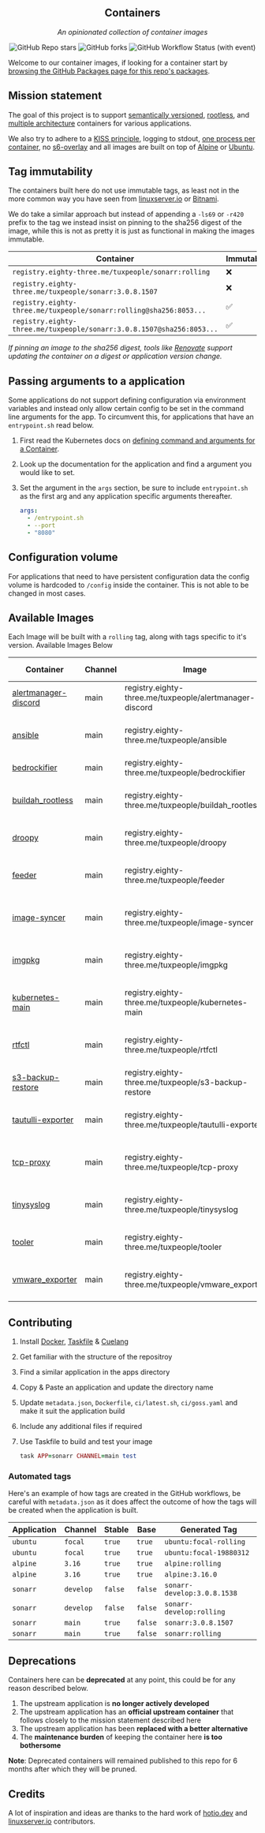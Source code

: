<!---
NOTE: AUTO-GENERATED FILE
to edit this file, instead edit its template at: ./github/scripts/templates/README.md.j2
-->
<div align="center">


## Containers

_An opinionated collection of container images_

</div>

<div align="center">

![GitHub Repo stars](https://img.shields.io/github/stars/tuxpeople/containers?style=for-the-badge)
![GitHub forks](https://img.shields.io/github/forks/tuxpeople/containers?style=for-the-badge)
![GitHub Workflow Status (with event)](https://img.shields.io/github/actions/workflow/status/tuxpeople/containers/release-scheduled.yaml?style=for-the-badge&label=Scheduled%20Release)

</div>

Welcome to our container images, if looking for a container start by [browsing the GitHub Packages page for this repo's packages](https://github.com/tuxpeople?tab=packages&repo_name=containers).

## Mission statement

The goal of this project is to support [semantically versioned](https://semver.org/), [rootless](https://rootlesscontaine.rs/), and [multiple architecture](https://www.docker.com/blog/multi-arch-build-and-images-the-simple-way/) containers for various applications.

We also try to adhere to a [KISS principle](https://en.wikipedia.org/wiki/KISS_principle), logging to stdout, [one process per container](https://testdriven.io/tips/59de3279-4a2d-4556-9cd0-b444249ed31e/), no [s6-overlay](https://github.com/just-containers/s6-overlay) and all images are built on top of [Alpine](https://hub.docker.com/_/alpine) or [Ubuntu](https://hub.docker.com/_/ubuntu).

## Tag immutability

The containers built here do not use immutable tags, as least not in the more common way you have seen from [linuxserver.io](https://fleet.linuxserver.io/) or [Bitnami](https://bitnami.com/stacks/containers).

We do take a similar approach but instead of appending a `-ls69` or `-r420` prefix to the tag we instead insist on pinning to the sha256 digest of the image, while this is not as pretty it is just as functional in making the images immutable.

| Container                                          | Immutable |
|----------------------------------------------------|-----------|
| `registry.eighty-three.me/tuxpeople/sonarr:rolling`                   | ❌         |
| `registry.eighty-three.me/tuxpeople/sonarr:3.0.8.1507`                | ❌         |
| `registry.eighty-three.me/tuxpeople/sonarr:rolling@sha256:8053...`    | ✅         |
| `registry.eighty-three.me/tuxpeople/sonarr:3.0.8.1507@sha256:8053...` | ✅         |

_If pinning an image to the sha256 digest, tools like [Renovate](https://github.com/renovatebot/renovate) support updating the container on a digest or application version change._

## Passing arguments to a application

Some applications do not support defining configuration via environment variables and instead only allow certain config to be set in the command line arguments for the app. To circumvent this, for applications that have an `entrypoint.sh` read below.

1. First read the Kubernetes docs on [defining command and arguments for a Container](https://kubernetes.io/docs/tasks/inject-data-application/define-command-argument-container/).
2. Look up the documentation for the application and find a argument you would like to set.
3. Set the argument in the `args` section, be sure to include `entrypoint.sh` as the first arg and any application specific arguments thereafter.

    ```yaml
    args:
      - /entrypoint.sh
      - --port
      - "8080"
    ```

## Configuration volume

For applications that need to have persistent configuration data the config volume is hardcoded to `/config` inside the container. This is not able to be changed in most cases.

## Available Images

Each Image will be built with a `rolling` tag, along with tags specific to it's version. Available Images Below

Container | Channel | Image | Latest Tags
--- | --- | --- | ---
[alertmanager-discord](https://github.com/tuxpeople/containers/pkgs/container/alertmanager-discord) | main | registry.eighty-three.me/tuxpeople/alertmanager-discord |![git-89ef841](https://img.shields.io/badge/git--89ef841-blue?style=flat-square) ![rolling](https://img.shields.io/badge/rolling-blue?style=flat-square)
[ansible](https://github.com/tuxpeople/containers/pkgs/container/ansible) | main | registry.eighty-three.me/tuxpeople/ansible |![10](https://img.shields.io/badge/10-blue?style=flat-square) ![10.2](https://img.shields.io/badge/10.2-blue?style=flat-square) ![10.2.0](https://img.shields.io/badge/10.2.0-blue?style=flat-square) ![rolling](https://img.shields.io/badge/rolling-blue?style=flat-square)
[bedrockifier](https://github.com/tuxpeople/containers/pkgs/container/bedrockifier) | main | registry.eighty-three.me/tuxpeople/bedrockifier |![latest](https://img.shields.io/badge/latest-green?style=flat-square) ![rolling](https://img.shields.io/badge/rolling-blue?style=flat-square)
[buildah_rootless](https://github.com/tuxpeople/containers/pkgs/container/buildah_rootless) | main | registry.eighty-three.me/tuxpeople/buildah_rootless |![1](https://img.shields.io/badge/1-blue?style=flat-square) ![1.36](https://img.shields.io/badge/1.36-blue?style=flat-square) ![1.36.0](https://img.shields.io/badge/1.36.0-blue?style=flat-square) ![rolling](https://img.shields.io/badge/rolling-blue?style=flat-square)
[droopy](https://github.com/tuxpeople/containers/pkgs/container/droopy) | main | registry.eighty-three.me/tuxpeople/droopy |![git-7a9c7bc](https://img.shields.io/badge/git--7a9c7bc-blue?style=flat-square) ![rolling](https://img.shields.io/badge/rolling-blue?style=flat-square)
[feeder](https://github.com/tuxpeople/containers/pkgs/container/feeder) | main | registry.eighty-three.me/tuxpeople/feeder |![0](https://img.shields.io/badge/0-blue?style=flat-square) ![0.0](https://img.shields.io/badge/0.0-blue?style=flat-square) ![0.0.1](https://img.shields.io/badge/0.0.1-blue?style=flat-square) ![rolling](https://img.shields.io/badge/rolling-blue?style=flat-square)
[image-syncer](https://github.com/tuxpeople/containers/pkgs/container/image-syncer) | main | registry.eighty-three.me/tuxpeople/image-syncer |![1](https://img.shields.io/badge/1-blue?style=flat-square) ![1.5](https://img.shields.io/badge/1.5-blue?style=flat-square) ![1.5.5](https://img.shields.io/badge/1.5.5-blue?style=flat-square) ![rolling](https://img.shields.io/badge/rolling-blue?style=flat-square)
[imgpkg](https://github.com/tuxpeople/containers/pkgs/container/imgpkg) | main | registry.eighty-three.me/tuxpeople/imgpkg |![0](https://img.shields.io/badge/0-blue?style=flat-square) ![0.44](https://img.shields.io/badge/0.44-blue?style=flat-square) ![0.44.0](https://img.shields.io/badge/0.44.0-blue?style=flat-square) ![rolling](https://img.shields.io/badge/rolling-blue?style=flat-square)
[kubernetes-main](https://github.com/tuxpeople/containers/pkgs/container/kubernetes-main) | main | registry.eighty-three.me/tuxpeople/kubernetes-main |![1](https://img.shields.io/badge/1-blue?style=flat-square) ![1.32](https://img.shields.io/badge/1.32-blue?style=flat-square) ![1.32.2](https://img.shields.io/badge/1.32.2-blue?style=flat-square) ![rolling](https://img.shields.io/badge/rolling-blue?style=flat-square)
[rtfctl](https://github.com/tuxpeople/containers/pkgs/container/rtfctl) | main | registry.eighty-three.me/tuxpeople/rtfctl |![1](https://img.shields.io/badge/1-blue?style=flat-square) ![1.0](https://img.shields.io/badge/1.0-blue?style=flat-square) ![1.0.79](https://img.shields.io/badge/1.0.79-blue?style=flat-square) ![rolling](https://img.shields.io/badge/rolling-blue?style=flat-square)
[s3-backup-restore](https://github.com/tuxpeople/containers/pkgs/container/s3-backup-restore) | main | registry.eighty-three.me/tuxpeople/s3-backup-restore |![git-62c88f9](https://img.shields.io/badge/git--62c88f9-blue?style=flat-square) ![rolling](https://img.shields.io/badge/rolling-blue?style=flat-square)
[tautulli-exporter](https://github.com/tuxpeople/containers/pkgs/container/tautulli-exporter) | main | registry.eighty-three.me/tuxpeople/tautulli-exporter |![0](https://img.shields.io/badge/0-blue?style=flat-square) ![0.1](https://img.shields.io/badge/0.1-blue?style=flat-square) ![0.1.0](https://img.shields.io/badge/0.1.0-blue?style=flat-square) ![rolling](https://img.shields.io/badge/rolling-blue?style=flat-square)
[tcp-proxy](https://github.com/tuxpeople/containers/pkgs/container/tcp-proxy) | main | registry.eighty-three.me/tuxpeople/tcp-proxy |![1](https://img.shields.io/badge/1-blue?style=flat-square) ![1.1](https://img.shields.io/badge/1.1-blue?style=flat-square) ![1.1.0](https://img.shields.io/badge/1.1.0-blue?style=flat-square) ![rolling](https://img.shields.io/badge/rolling-blue?style=flat-square)
[tinysyslog](https://github.com/tuxpeople/containers/pkgs/container/tinysyslog) | main | registry.eighty-three.me/tuxpeople/tinysyslog |![1](https://img.shields.io/badge/1-blue?style=flat-square) ![1.1](https://img.shields.io/badge/1.1-blue?style=flat-square) ![1.1.0](https://img.shields.io/badge/1.1.0-blue?style=flat-square) ![rolling](https://img.shields.io/badge/rolling-blue?style=flat-square)
[tooler](https://github.com/tuxpeople/containers/pkgs/container/tooler) | main | registry.eighty-three.me/tuxpeople/tooler |![git-63ac59e](https://img.shields.io/badge/git--63ac59e-blue?style=flat-square) ![rolling](https://img.shields.io/badge/rolling-blue?style=flat-square)
[vmware_exporter](https://github.com/tuxpeople/containers/pkgs/container/vmware_exporter) | main | registry.eighty-three.me/tuxpeople/vmware_exporter |![0](https://img.shields.io/badge/0-blue?style=flat-square) ![0.18](https://img.shields.io/badge/0.18-blue?style=flat-square) ![0.18.4](https://img.shields.io/badge/0.18.4-blue?style=flat-square) ![rolling](https://img.shields.io/badge/rolling-blue?style=flat-square)


## Contributing

1. Install [Docker](https://docs.docker.com/get-docker/), [Taskfile](https://taskfile.dev/) & [Cuelang](https://cuelang.org/)
2. Get familiar with the structure of the repositroy
3. Find a similar application in the apps directory
4. Copy & Paste an application and update the directory name
5. Update `metadata.json`, `Dockerfile`, `ci/latest.sh`, `ci/goss.yaml` and make it suit the application build
6. Include any additional files if required
7. Use Taskfile to build and test your image

    ```ruby
    task APP=sonarr CHANNEL=main test
    ```

### Automated tags

Here's an example of how tags are created in the GitHub workflows, be careful with `metadata.json` as it does affect the outcome of how the tags will be created when the application is built.

| Application | Channel   | Stable  | Base    | Generated Tag               |
|-------------|-----------|---------|---------|-----------------------------|
| `ubuntu`    | `focal`   | `true`  | `true`  | `ubuntu:focal-rolling`      |
| `ubuntu`    | `focal`   | `true`  | `true`  | `ubuntu:focal-19880312`     |
| `alpine`    | `3.16`    | `true`  | `true`  | `alpine:rolling`            |
| `alpine`    | `3.16`    | `true`  | `true`  | `alpine:3.16.0`             |
| `sonarr`    | `develop` | `false` | `false` | `sonarr-develop:3.0.8.1538` |
| `sonarr`    | `develop` | `false` | `false` | `sonarr-develop:rolling`    |
| `sonarr`    | `main`    | `true`  | `false` | `sonarr:3.0.8.1507`         |
| `sonarr`    | `main`    | `true`  | `false` | `sonarr:rolling`            |

## Deprecations

Containers here can be **deprecated** at any point, this could be for any reason described below.

1. The upstream application is **no longer actively developed**
2. The upstream application has an **official upstream container** that follows closely to the mission statement described here
3. The upstream application has been **replaced with a better alternative**
4. The **maintenance burden** of keeping the container here **is too bothersome**

**Note**: Deprecated containers will remained published to this repo for 6 months after which they will be pruned.
## Credits

A lot of inspiration and ideas are thanks to the hard work of [hotio.dev](https://hotio.dev/) and [linuxserver.io](https://www.linuxserver.io/) contributors.
